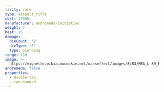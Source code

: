 ```yaml
---
rarity: rare
type: assault_rifle
cost: 37000
manufacturer: andromeda-initiative
weight: 7
heat: 15
damage:
  dieCount: '2'
  dieType: '6'
  type: piercing
range: 150
image: >-
  https://vignette.wikia.nocookie.net/masseffect/images/8/83/MEA_L-89_Halberd_MP.png/revision/latest?cb=20180530231330
andromeda: false
properties:
  - double-tap
  - two-handed
---
```

